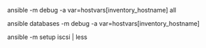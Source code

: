 
ansible -m debug -a var=hostvars[inventory_hostname] all

ansible databases -m debug -a var=hostvars[inventory_hostname]

ansible -m setup iscsi | less

